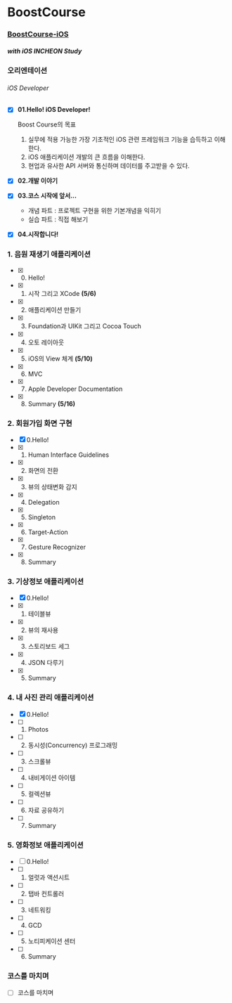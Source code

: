 # BoostCourse

### [BoostCourse-iOS](http://www.edwith.org/boostcourse-ios/joinLectures/12966)

##### with iOS INCHEON Study



### 오리엔테이션

###### iOS Developer

- [x] **01.Hello! iOS Developer!**  

  Boost Course의 목표 

  1. 실무에 적용 가능한 가장 기초적인 iOS 관련 프레임워크 기능을 습득하고 이해한다.
  2. iOS 애플리케이션 개발의 큰 흐름을 이해한다.
  3. 현업과 유사한 API 서버와 통신하며 데이터를 주고받을 수 있다.

- [x] **02.개발 이야기**

- [x] **03.코스 시작에 앞서...**

  * 개념 파트 : 프로젝트 구현을 위한 기본개념을 익히기
  * 실습 파트 : 직접 해보기

- [x] **04.시작합니다!**



### 1. 음원 재생기 애플리케이션

- [x] 0. Hello!
- [x] 1. 시작 그리고 XCode **(5/6)**
- [x] 2. 애플리케이션 만들기 
- [x] 3. Foundation과 UIKit 그리고 Cocoa Touch
- [x] 4. 오토 레이아웃
- [x] 5. iOS의 View 체계 **(5/10)**
- [x] 6. MVC
- [x] 7. Apple Developer Documentation
- [x] 8. Summary **(5/16)**

### 2. 회원가입 화면 구현

- [x] 0.Hello!
- [x] 1. Human Interface Guidelines
- [x] 2. 화면의 전환
- [x] 3. 뷰의 상태변화 감지
- [x] 4. Delegation
- [x] 5. Singleton
- [x] 6. Target-Action
- [x] 7. Gesture Recognizer
- [x] 8. Summary

### 3. 기상정보 애플리케이션

- [x] 0.Hello!
- [x] 1. 테이블뷰
- [x] 2. 뷰의 재사용
- [x] 3. 스토리보드 세그
- [x] 4. JSON 다루기
- [x] 5. Summary

### 4. 내 사진 관리 애플리케이션

- [x] 0.Hello!
- [ ] 1. Photos
- [ ] 2. 동시성(Concurrency) 프로그래밍
- [ ] 3. 스크롤뷰
- [ ] 4. 내비게이션 아이템
- [ ] 5. 컬렉션뷰
- [ ] 6. 자료 공유하기
- [ ] 7. Summary

### 5. 영화정보 애플리케이션

- [ ] 0.Hello!
- [ ] 1. 얼럿과 액션시트
- [ ] 2. 탭바 컨트롤러
- [ ] 3. 네트워킹
- [ ] 4. GCD
- [ ] 5. 노티피케이션 센터
- [ ] 6. Summary

### 코스를 마치며

- [ ] 코스를 마치며